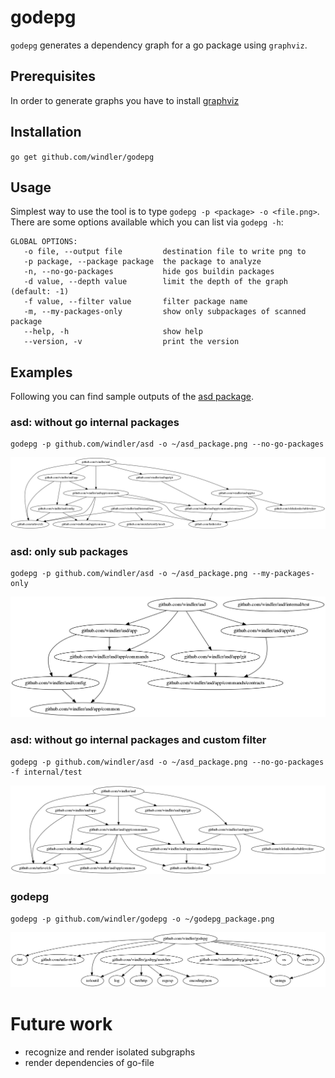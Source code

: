# godepg
`godepg` generates a dependency graph for a go package using `graphviz`.

## Prerequisites
In order to generate graphs you have to install [graphviz](https://graphviz.gitlab.io/)
## Installation
`go get github.com/windler/godepg`

## Usage
Simplest way to use the tool is to type `godepg -p <package> -o <file.png>`. There are some options available which you can list via `godepg -h`:

```(bash)
GLOBAL OPTIONS:
   -o file, --output file         destination file to write png to
   -p package, --package package  the package to analyze
   -n, --no-go-packages           hide gos buildin packages
   -d value, --depth value        limit the depth of the graph (default: -1)
   -f value, --filter value       filter package name
   -m, --my-packages-only         show only subpackages of scanned package
   --help, -h                     show help
   --version, -v                  print the version
```

## Examples
Following you can find sample outputs of the [asd package](https://github.com/windler/asd).

### asd: without go internal packages
```(bash)
godepg -p github.com/windler/asd -o ~/asd_package.png --no-go-packages
```
![asd no go packages](asd_no_go_pkgs.png)

### asd: only sub packages
```(bash)
godepg -p github.com/windler/asd -o ~/asd_package.png --my-packages-only
```
![asd only sub](asd_my_only.png)

### asd: without go internal packages and custom filter
```(bash)
godepg -p github.com/windler/asd -o ~/asd_package.png --no-go-packages -f internal/test
```
![asd custom filter](asd_custom_filter.png)

### godepg
```(bash)
godepg -p github.com/windler/godepg -o ~/godepg_package.png
```
![godepg graph](godepg_graph.png)

# Future work
- recognize and render isolated subgraphs
- render dependencies of go-file 

